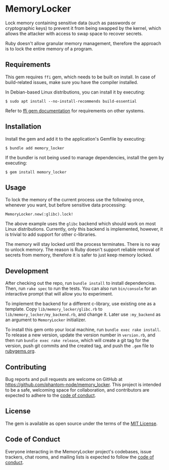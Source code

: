 # MemoryLocker

Lock memory containing sensitive data (such as passwords or cryptographic keys) to prevent it from being swapped
by the kernel, which allows the attacker with access to swap space to recover secrets.

Ruby doesn't allow granular memory management, therefore the approach is to lock the entire memory of a program.

## Requirements

This gem requires `ffi` gem, which needs to be built on install.
In case of build-related issues, make sure you have the compiler installed.

In Debian-based Linux distributions, you can install it by executing:

    $ sudo apt install --no-install-recommends build-essential

Refer to [ffi gem documentation](https://github.com/ffi/ffi) for requirements on other systems.

## Installation

Install the gem and add it to the application's Gemfile by executing:

    $ bundle add memory_locker

If the bundler is not being used to manage dependencies, install the gem by executing:

    $ gem install memory_locker

## Usage

To lock the memory of the current process use the following once, whenever you want,
but before sensitive data processing:

    MemoryLocker.new(:glibc).lock!

The above example uses the `glibc` backend which should work on most Linux distributions.
Currently, only this backend is implemented, however, it is trivial to add support for other c-libraries.

The memory will stay locked until the process terminates. There is no way to unlock memory.
The reason is Ruby doesn't support reliable removal of secrets from memory, therefore it is safer to just
keep memory locked.

## Development

After checking out the repo, run `bundle install` to install dependencies. Then, run `rake spec` to run the tests.
You can also run `bin/console` for an interactive prompt that will allow you to experiment.

To implement the backend for a different c-library, use existing one as a template.
Copy `lib/memory_locker/glibc.rb` to `lib/memory_locker/my_backend.rb`, and change it.
Later use `:my_backend` as an argument to `MemoryLocker` initializer.

To install this gem onto your local machine, run `bundle exec rake install`. To release a new version, update the
version number in `version.rb`, and then run `bundle exec rake release`, which will create a git tag for the version,
push git commits and the created tag, and push the `.gem` file to [rubygems.org](https://rubygems.org).

## Contributing

Bug reports and pull requests are welcome on GitHub at https://github.com/phantom-node/memory_locker.
This project is intended to be a safe, welcoming space for collaboration, and contributors are expected to adhere to
the [code of conduct](https://github.com/phantom-node/memory_locker/blob/master/CODE_OF_CONDUCT.md).

## License

The gem is available as open source under the terms of the [MIT License](https://opensource.org/licenses/MIT).

## Code of Conduct

Everyone interacting in the MemoryLocker project's codebases, issue trackers, chat rooms, and mailing lists
is expected to follow the [code of conduct](https://github.com/phantom-node/memory_locker/blob/master/CODE_OF_CONDUCT.md).
